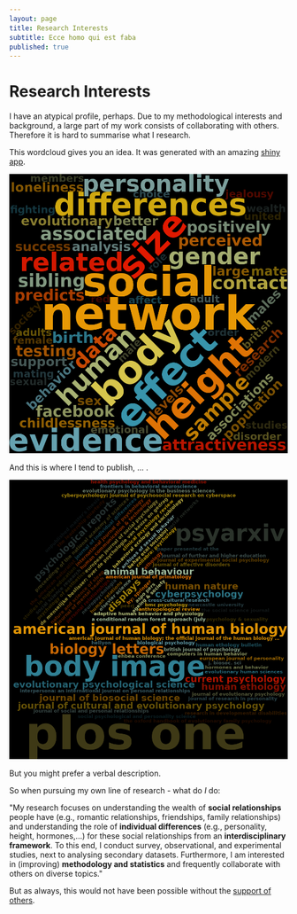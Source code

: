 ```yaml
---
layout: page
title: Research Interests
subtitle: Ecce homo qui est faba
published: true
---
```


# Research Interests

I have an atypical profile, perhaps. Due to my methodological interests and background, a large part of my work consists of collaborating with others. Therefore it is hard to summarise what I research.

This wordcloud gives you an idea. It was generated with an amazing [shiny app](https://shiny.rcg.sfu.ca/u/rdmorin/scholar_googler/).

![word cloud titles](img/wordcloud_titles.png)

And this is where I tend to publish, ... .

![word cloud publications](img/wordcloud_pubs.png)

But you might prefer a verbal description.

So when pursuing my own line of research - what do _I_ do:

"My research focuses on understanding the wealth of **social relationships** people have (e.g., romantic relationships, friendships, family relationships) and understanding the role of **individual differences** (e.g., personality, height, hormones,…) for these social relationships from an **interdisciplinary framework**. To this end, I conduct survey, observational, and experimental studies, next to analysing secondary datasets. Furthermore, I am interested in (improving) **methodology and statistics** and frequently collaborate with others on diverse topics."

But as always, this would not have been possible without the [support of others](https://tvpollet.github.io/aboutme).

